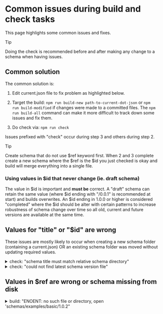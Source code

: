 # Common issues during build and check tasks

This page highlights some common issues and fixes.

> [!TIP]
> Doing the check is recommended before and after making any
> change to a schema when having issues.

## Common solution

The common solution is:

1. Edit current.json file to fix problem as highlighted below.

2. Target the build: `npm run build-new path-to-current-dot-json`
   or `npm run build-modified` if changes were made to a
   committed files. The `npm run build-all` command can
   make it more difficult to track down some issues
   and fix them.

3. Do check via: `npm run check` 

Issues prefixed with "check" occur during step 3 and others
during step 2.

> [!TIP]
> Create schema that do not use $ref keyword first. When 2 and 3
> complete create a new schema where the $ref is the $id you
> just checked is okay and build will merge everything
> into a single file.

### Using values in $id that never change (ie. draft schema)

The value in $id is important and **must be** correct. A "draft"
schema can retain the same value (where $id ending
with "/0.0.1" is recommended at start) and builds overwrites.
An $id ending in 1.0.0 or higher
is considered "completed" where the $id should be alter
with certain patterns to increase robustness of schema
change over time so all old, current and future
versions are available at the same time.

## Values for "title" or "$id" are wrong

These issues are mostly likely to occur when creating a
new schema folder (containing a current.json) OR an
existing schema folder was moved without updating
required values.

<details>

<summary>check: "schema title must match relative schema directory"</summary>

### Edit "title" in current

**Fix:** Depends on path to schema folder. See
file `schemas/examples/basic/current.json` for context and it
has: "title" = "examples/basic"

**Tools output:** The value in green is wrong, value in red
correct value. 

**Background:** The "title" acts like an internal references
that will never change. It enables the tools to ignore
release numbers so it can support multiple versions at
the same time without having to parse other variables
found after guessing what json file to look at.

</details>

<details>

<summary>check: "could not find latest schema version file"</summary>

### Edit "$id" in current

**Fix:** Depends on path to schema folder. See
file `schemas/examples/basic/current.json` for context and it
has: "$id" = "/examples/basic/1.0.0"

**Tools output:** The required value is the title prefixed by a
forward slash. (Version can be any semantic number.)

**Background:** The "$id" enables tools to increase the
robustness of schema change over time. It means all
previous releases can exist at the same time with
validation of every release.

</details>

## Values in $ref are wrong or schema missing from disk

<details>

<summary>build: "ENOENT: no such file or directory, open 'schemas/examples/basic/1.0.2"</summary>

### A $ref points at a release that does not exist on disk

This can occur for different reasons. A typo most often
but sometimes it will be because the schema
being referenced has not been built at least once. Later (N months)
a more important cause is a schema moved location
in the root without all references in all
versions being changed to correct values.

**Fix:** Confirm not a typo. If not: find the schema folder
for $ref schema, check current.json exists
and version in $id, then check does a file
for that version exists on disk, if not
build it; then build faulty schema again. Running `build-all`
twice will sometimes fix the issue.

**Tools output:** The error above.

**Background:** The location of a schema on disk is
important and so are each version. A schema folder
moving in the schema root requires every $ref in
every version to be updated to the new
path. Build order is important for schema.

#### Example fix
Error occurs on `npm run build-new schemas/examples/advanced/current.json`
if the $ref is `schemas/examples/basic/1.0.2` so expecting to
find a 1.0.2.json file. Looking at basic schema folder can see
a build of release 1.0.1 was
done `npm run build-new schemas/examples/basic/current.json`
and that current file shows its $id ending with 1.0.1 and
file 1.0.1.json exists. So, typo on the point number? But, if
basic $id ended with 1.0.2 a build is needed. Build basic first
or run `build-all` twice with issue disappearing on 2nd run.

> [!CAUTION] Alter $id on advanced schema before build
> Say, advanced/1.0.0 is used by M applications who need
> it for N years. The **first edit** before altering
> the $ref value and doing a build (which caused this error),
> should have been to update its $id so advanced/1.0.1 will
> contain changes (ie. use a newer version of basic). If build
> overwrote files for advanced 1.0.0 then undo those changes.

</details>
